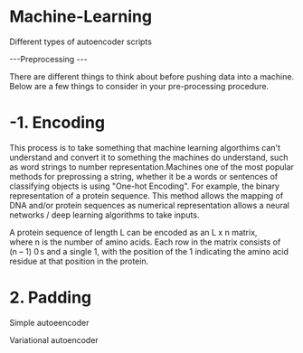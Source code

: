 # Machine-Learning

Different types of autoencoder scripts

---Preprocessing ---

There are different things to think about before pushing data into a machine. Below are a few things to consider in your pre-processing procedure. 

# -1. Encoding
This process is to take something that machine learning algorthims can't understand and convert it to something the machines do understand, such as word strings to number representation.Machines one of the most popular methods for preprossing a string, whether it be a words or sentences of classifying objects is using "One-hot Encoding". For example, the binary representation of a protein sequence. This method allows the mapping of DNA and/or protein sequences as numerical representation allows a neural networks / deep learning algorithms to take inputs.

A protein sequence of length L can be encoded as an L x n matrix, where n is the number of amino acids. Each row in the matrix consists of (n – 1) 0 s and a single 1, with the position of the 1 indicating the amino acid residue at that position in the protein.

# 2. Padding




Simple autoeencoder

Variational autoencoder


